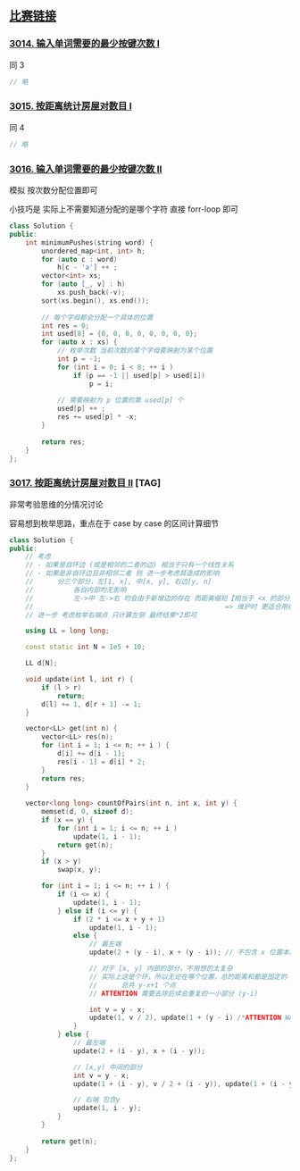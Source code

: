 ## [比赛链接](https://leetcode.cn/contest/weekly-contest-381/)


### [3014. 输入单词需要的最少按键次数 I](https://leetcode.cn/problems/minimum-number-of-pushes-to-type-word-i/)

同 3

```c++
// 略
```


### [3015. 按距离统计房屋对数目 I](https://leetcode.cn/problems/count-the-number-of-houses-at-a-certain-distance-i/)

同 4

```c++
// 略
```

### [3016. 输入单词需要的最少按键次数 II](https://leetcode.cn/problems/minimum-number-of-pushes-to-type-word-ii/)

模拟 按次数分配位置即可

小技巧是 实际上不需要知道分配的是哪个字符 直接 forr-loop 即可

```c++
class Solution {
public:
    int minimumPushes(string word) {
        unordered_map<int, int> h;
        for (auto c : word)
            h[c - 'a'] ++ ;
        vector<int> xs;
        for (auto [_, v] : h)
            xs.push_back(-v);
        sort(xs.begin(), xs.end());
        
        // 每个字母都会分配一个具体的位置
        int res = 0;
        int used[8] = {0, 0, 0, 0, 0, 0, 0, 0};
        for (auto x : xs) {
            // 枚举次数 当前次数的某个字母要映射为某个位置
            int p = -1;
            for (int i = 0; i < 8; ++ i )
                if (p == -1 || used[p] > used[i])
                    p = i;
            
            // 需要映射为 p 位置的第 used[p] 个
            used[p] ++ ;
            res += used[p] * -x;
        }
        
        return res;
    }
};
```

### [3017. 按距离统计房屋对数目 II](https://leetcode.cn/problems/count-the-number-of-houses-at-a-certain-distance-ii/) [TAG]

非常考验思维的分情况讨论

容易想到枚举思路，重点在于 case by case 的区间计算细节

```c++
class Solution {
public:
    // 考虑
    // - 如果是自环边 (或是相邻的二者的边) 相当于只有一个线性关系
    // - 如果是非自环边且非相邻二者 则 进一步考虑其造成的影响
    //      分三个部分，左[1, x], 中[x, y], 右边[y, n]
    //          各自内部均无影响
    //          左->中 左->右 均会由于新增边的存在 而距离缩短【相当于 <x 的部分整体向内部偏移】
    //                                                => 维护时 更适合用前缀和
    // 进一步 考虑枚举右端点 只计算左侧 最终结果*2即可

    using LL = long long;

    const static int N = 1e5 + 10;

    LL d[N];

    void update(int l, int r) {
        if (l > r)
            return;
        d[l] += 1, d[r + 1] -= 1;
    }

    vector<LL> get(int n) {
        vector<LL> res(n);
        for (int i = 1; i <= n; ++ i ) {
            d[i] += d[i - 1];
            res[i - 1] = d[i] * 2;
        }
        return res;
    }
    
    vector<long long> countOfPairs(int n, int x, int y) {
        memset(d, 0, sizeof d);
        if (x == y) {
            for (int i = 1; i <= n; ++ i )
                update(1, i - 1);
            return get(n);
        }
        if (x > y)
            swap(x, y);

        for (int i = 1; i <= n; ++ i ) {
            if (i <= x) {
                update(1, i - 1);
            } else if (i <= y) {
                if (2 * i <= x + y + 1)
                    update(1, i - 1);
                else {
                    // 最左端
                    update(2 + (y - i), x + (y - i)); // 不包含 x 位置本身  而是放到下面算

                    // 对于 [x, y] 内部的部分，不用想的太复杂
                    // 实际上这是个环，所以无论在哪个位置，总的距离和都是固定的
                    //      总共 y-x+1 个点
                    // ATTENTION 需要去除后续会重复的一小部分 (y-i)

                    int v = y - x;
                    update(1, v / 2), update(1 + (y - i) /*ATTENTION WA 因为i右边的不能计算 会重复*/, (v + 1) / 2);
                }
            } else {
                // 最左端
                update(2 + (i - y), x + (i - y));

                // [x,y) 中间的部分
                int v = y - x;
                update(1 + (i - y), v / 2 + (i - y)), update(1 + (i - y), (v + 1) / 2 + (i - y));

                // 右端 包含y
                update(1, i - y);
            }
        }
        
        return get(n);
    }
};
```
